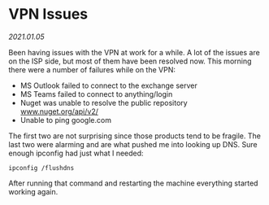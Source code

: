# VPN Issues

*2021.01.05*


Been having issues with the VPN at work for a while. A lot of the issues are on the ISP side, but most of them have been resolved now.
This morning there were a number of failures while on the VPN:

- MS Outlook failed to connect to the exchange server
- MS Teams failed to connect to anything/login
- Nuget was unable to resolve the public repository www.nuget.org/api/v2/
- Unable to ping google.com

The first two are not surprising since those products tend to be fragile. The last two were alarming and are what pushed me into looking up DNS. Sure enough ipconfig had just what I needed:

```
ipconfig /flushdns
```

After running that command and restarting the machine everything started working again. 

